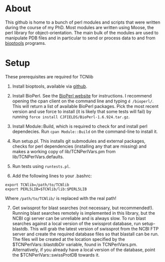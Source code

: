 # About

This github is home to a bunch of perl modules and scripts that were written during the course of my PhD. Most modules are written using Moose, the perl library for object-orientation. The main bulk of the modules are used to manipulate PDB files and in particular to send or process data to and from [bioptools](https://github.com/ACRMGroup/bioptools) programs.

# Setup

These prerequisites are required for TCNlib

1. Install bioptools, available via [github](https://github.com/ACRMGroup/bioptools).

2. Install BioPerl. See the [BioPerl website](http://bioperl.org/INSTALL.html) for instructions. I recommend opening the cpan client on the command line and typing `d /bioperl/`. This will return a list of available BioPerl packages. Pick the most recent version and use force to install (it is likely that some tests will fail) by running `force install CJFIELDS/BioPerl-1.6.924.tar.gz`.

3. Install Module::Build, which is required to check for and install perl dependecies. Run `cpan Module::Build` on the command-line to install it.

4. Run setup.pl. This installs git submodules and external packages, checks for perl dependencies (installing any that are missing) and makes a working copy of lib/TCNPerlVars.pm from lib/TCNPerlVars.defaults.

5. Run tests using `runtests.pl`.

6. Add the following lines to your .bashrc:

```
export TCNlib=/path/to/TCNlib
export PERL5LIB=$TCNlib/lib:$PERL5LIB
```

Where `/path/to/TCNlib/` is replaced with the real path!

7. Get swissprot for blast searches (not necessary, but recommended!). Running blast searches remotely is implemented in this library, but the NCBI cgi server can be unreliable and is always slow. To run blast searches against a local version of the swissprot database, run setup-blastdb. This will grab the latest version of swissprot from the NCBI FTP server and create the required database files so that blastall can be run. The files will be created at the location specified by the $TCNPerlVars::blastdbDir variable, found in TCNPerlVars.pm. Alternatively, if you already have a local version of the database, point the $TCNPerlVars::swissProtDB towards it.